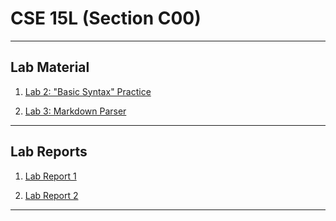 # CSE 15L (Section C00)

---
## Lab Material

1. [Lab 2: "Basic Syntax" Practice](https://katrinado.github.io/cse15l-lab-reports/blink.html)

2. [Lab 3: Markdown Parser](https://github.com/katrinado/markdown-parser)

---
## Lab Reports

1. [Lab Report 1](https://katrinado.github.io/cse15l-lab-reports/lab-report-1-week-2.html)

2. [Lab Report 2](https://katrinado.github.io/cse15l-lab-reports/lab-report-2-week-4.html)

---